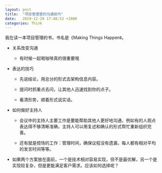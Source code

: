 ```yaml
---
layout: post
title:  "项目管理里的沟通技巧"
date:   2019-12-20 17:40:52 +1000
categories: Think
---
```


我在读一本项目管理的书，书名是《Making Things Happen》。

- 关系改变沟通

  - 有时候一起喝咖啡真的很重要哦

- 表达的技巧

  - 先说结论，用总分的形式去架构信息内容。

  - 提问时抓重点去问，让其他人迅速找到你的点子。

  - 看清形势，顺着形式说实话。

- 如何做好主持人

  - 会议中的主持人主要工作是要能帮助其他人更好地沟通，例如有的人观点表达得不够清晰准确，主持人可以用复述和确认的形式帮忙重新组织完善。

  - 还有就是控场的工作：管理时间，确保议程没有遗漏，每人都有相对平均的发言时间等等。
  
- 如果两个方案放在面前，一个是技术相对容易实现，但不是最优解，另一个是实现较复杂，但是更能满足客户需求。应该如何选择呢？

